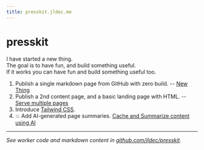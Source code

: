```yaml
---
title: presskit.jldec.me
---
```


# presskit
I have started a new thing.  
The goal is to have fun, and build something useful.  
If it works you can have fun and build something useful too.

1. Publish a single markdown page from GitHub with zero build. -- [New Thing](new-thing)
2. Publish a 2nd content page, and a basic landing page with HTML. -- [Serve multiple pages](multi-page)
3. Introduce [Tailwind CSS](tailwind).
4. 💥 Add AI-generated page summaries. [Cache and Summarize content using AI](summarize)

---
_See worker code and markdown content in [github.com/jldec/presskit](https://github.com/jldec/presskit)._

